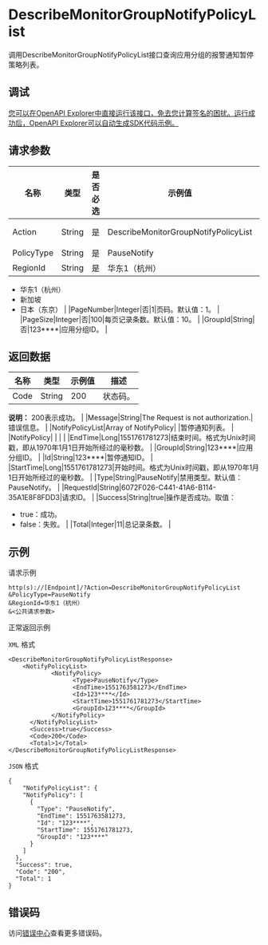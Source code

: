 # DescribeMonitorGroupNotifyPolicyList

调用DescribeMonitorGroupNotifyPolicyList接口查询应用分组的报警通知暂停策略列表。

## 调试

[您可以在OpenAPI Explorer中直接运行该接口，免去您计算签名的困扰。运行成功后，OpenAPI Explorer可以自动生成SDK代码示例。](https://api.aliyun.com/#product=Cms&api=DescribeMonitorGroupNotifyPolicyList&type=RPC&version=2019-01-01)

## 请求参数

|名称|类型|是否必选|示例值|描述|
|--|--|----|---|--|
|Action|String|是|DescribeMonitorGroupNotifyPolicyList|要执行的操作，取值：DescribeMonitorGroupNotifyPolicyList。 |
|PolicyType|String|是|PauseNotify|暂停通知类型。目前仅支持PauseNotify。 |
|RegionId|String|是|华东1（杭州）|目前仅支持3个地域。取值：

 -   华东1（杭州）
-   新加坡
-   日本（东京） |
|PageNumber|Integer|否|1|页码。默认值：1。 |
|PageSize|Integer|否|100|每页记录条数。默认值：10。 |
|GroupId|String|否|123\*\*\*\*|应用分组ID。 |

## 返回数据

|名称|类型|示例值|描述|
|--|--|---|--|
|Code|String|200|状态码。

 **说明：** 200表示成功。 |
|Message|String|The Request is not authorization.|错误信息。 |
|NotifyPolicyList|Array of NotifyPolicy| |暂停通知列表。 |
|NotifyPolicy| | | |
|EndTime|Long|1551761781273|结束时间。格式为Unix时间戳，即从1970年1月1日开始所经过的毫秒数。 |
|GroupId|String|123\*\*\*\*|应用分组ID。 |
|Id|String|123\*\*\*\*|暂停通知ID。 |
|StartTime|Long|1551761781273|开始时间。格式为Unix时间戳，即从1970年1月1日开始所经过的毫秒数。 |
|Type|String|PauseNotify|禁用类型。默认值：PauseNotify。 |
|RequestId|String|6072F026-C441-41A6-B114-35A1E8F8FDD3|请求ID。 |
|Success|String|true|操作是否成功。取值：

 -   true：成功。
-   false：失败。 |
|Total|Integer|11|总记录条数。 |

## 示例

请求示例

```
http(s)://[Endpoint]/?Action=DescribeMonitorGroupNotifyPolicyList
&PolicyType=PauseNotify
&RegionId=华东1（杭州）
&<公共请求参数>
```

正常返回示例

`XML` 格式

```
<DescribeMonitorGroupNotifyPolicyListResponse>
    <NotifyPolicyList>
            <NotifyPolicy>
                  <Type>PauseNotify</Type>
                  <EndTime>1551763581273</EndTime>
                  <Id>123****</Id>
                  <StartTime>1551761781273</StartTime>
                  <GroupId>123****</GroupId>
            </NotifyPolicy>
      </NotifyPolicyList>
      <Success>true</Success>
      <Code>200</Code>
      <Total>1</Total>
</DescribeMonitorGroupNotifyPolicyListResponse>
```

`JSON` 格式

```
{
    "NotifyPolicyList": {
    "NotifyPolicy": [
      {
        "Type": "PauseNotify",
        "EndTime": 1551763581273,
        "Id": "123****",
        "StartTime": 1551761781273,
        "GroupId": "123****"
      }
    ]
  },
  "Success": true,
  "Code": "200",
  "Total": 1
}
```

## 错误码

访问[错误中心](https://error-center.aliyun.com/status/product/Cms)查看更多错误码。

